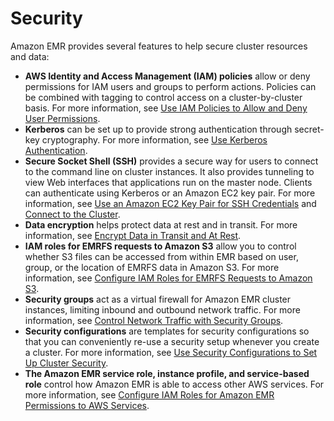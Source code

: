 # Security<a name="emr-security"></a>

Amazon EMR provides several features to help secure cluster resources and data:
+ **AWS Identity and Access Management \(IAM\) policies** allow or deny permissions for IAM users and groups to perform actions\. Policies can be combined with tagging to control access on a cluster\-by\-cluster basis\. For more information, see [Use IAM Policies to Allow and Deny User Permissions](emr-plan-access-iam.md)\.
+ **Kerberos** can be set up to provide strong authentication through secret\-key cryptography\. For more information, see [Use Kerberos Authentication](emr-kerberos.md)\.
+ **Secure Socket Shell \(SSH\)** provides a secure way for users to connect to the command line on cluster instances\. It also provides tunneling to view Web interfaces that applications run on the master node\. Clients can authenticate using Kerberos or an Amazon EC2 key pair\. For more information, see [Use an Amazon EC2 Key Pair for SSH Credentials](emr-plan-access-ssh.md) and [Connect to the Cluster](emr-connect-master-node.md)\.
+ **Data encryption** helps protect data at rest and in transit\. For more information, see [Encrypt Data in Transit and At Rest](emr-data-encryption.md)\.
+ **IAM roles for EMRFS requests to Amazon S3** allow you to control whether S3 files can be accessed from within EMR based on user, group, or the location of EMRFS data in Amazon S3\. For more information, see [Configure IAM Roles for EMRFS Requests to Amazon S3](emr-emrfs-iam-roles.md)\.
+ **Security groups** act as a virtual firewall for Amazon EMR cluster instances, limiting inbound and outbound network traffic\. For more information, see [Control Network Traffic with Security Groups](emr-security-groups.md)\.
+ **Security configurations** are templates for security configurations so that you can conveniently re\-use a security setup whenever you create a cluster\. For more information, see [Use Security Configurations to Set Up Cluster Security](emr-security-configurations.md)\.
+ **The Amazon EMR service role, instance profile, and service\-based role** control how Amazon EMR is able to access other AWS services\. For more information, see [Configure IAM Roles for Amazon EMR Permissions to AWS Services](emr-iam-roles.md)\.